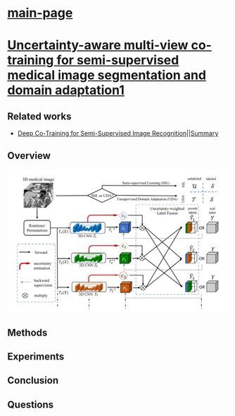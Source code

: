 # [main-page](../README.md)

# [Uncertainty-aware multi-view co-training for semi-supervised medical image segmentation and domain adaptation1](../papers/Uncertainty.pdf)

## Related works
* [Deep Co-Training for Semi-Supervised Image Recognition](../papers/Deep.pdf)||[Summary](../summary/Deep.md)

## Overview
![](images/2021-05-12_163817.png)



## Methods

## Experiments

## Conclusion

## Questions

